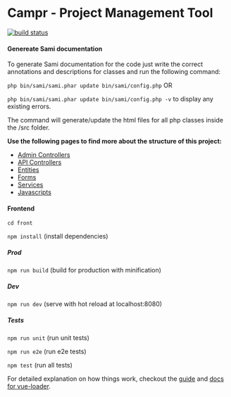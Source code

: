 Campr - Project Management Tool
===============================

[![build status](https://lab.trisoft.ro/campr/campr/badges/master/build.svg)](https://lab.trisoft.ro/campr/campr/commits/master)

#### Genereate Sami documentation

To generate Sami documentation for the code just write the correct annotations and descriptions for classes and run the following command:

`php bin/sami/sami.phar update bin/sami/config.php` OR

`php bin/sami/sami.phar update bin/sami/config.php -v`  to display any existing errors.

The command will generate/update the html files for all php classes inside the /src folder.

**Use the following pages to find more about the structure of this project:**

* [Admin Controllers](src/AppBundle/Resources/docs/AdminControllers.md)
* [API Controllers](src/AppBundle/Resources/docs/ApiControllers.md)
* [Entities](src/AppBundle/Resources/docs/Entities.md)
* [Forms](src/AppBundle/Resources/docs/Forms.md)
* [Services](src/AppBundle/Resources/docs/Services.md)
* [Javascripts](src/AppBundle/Resources/docs/Javascripts.md)

#### Frontend

`cd front`

`npm install` (install dependencies)

##### Prod

`npm run build` (build for production with minification)

##### Dev

`npm run dev` (serve with hot reload at localhost:8080)
##### Tests
`npm run unit` (run unit tests)

`npm run e2e` (run e2e tests)

`npm test` (run all tests)

For detailed explanation on how things work, checkout the [guide](http://vuejs-templates.github.io/webpack/) and [docs for vue-loader](http://vuejs.github.io/vue-loader).
